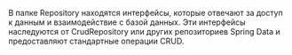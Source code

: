 В папке Repository находятся интерфейсы, которые отвечают за доступ к данным и взаимодействие с базой данных. Эти интерфейсы наследуются от CrudRepository или других репозиториев Spring Data и предоставляют стандартные операции CRUD.

